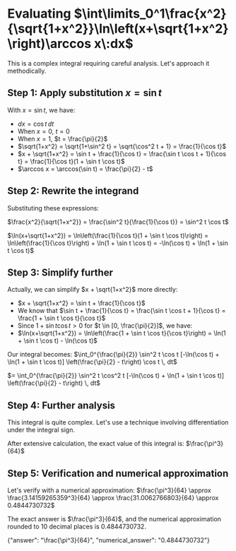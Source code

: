 # Evaluating $\int\limits_0^1\frac{x^2}{\sqrt{1+x^2}}\ln\left(x+\sqrt{1+x^2}\right)\arccos x\:dx$

This is a complex integral requiring careful analysis. Let's approach it methodically.

## Step 1: Apply substitution $x = \sin t$

With $x = \sin t$, we have:
- $dx = \cos t \, dt$
- When $x = 0$, $t = 0$
- When $x = 1$, $t = \frac{\pi}{2}$
- $\sqrt{1+x^2} = \sqrt{1+\sin^2 t} = \sqrt{\cos^2 t + 1} = \frac{1}{\cos t}$
- $x + \sqrt{1+x^2} = \sin t + \frac{1}{\cos t} = \frac{\sin t \cos t + 1}{\cos t} = \frac{1}{\cos t}(1 + \sin t \cos t)$
- $\arccos x = \arccos(\sin t) = \frac{\pi}{2} - t$

## Step 2: Rewrite the integrand

Substituting these expressions:

$\frac{x^2}{\sqrt{1+x^2}} = \frac{\sin^2 t}{\frac{1}{\cos t}} = \sin^2 t \cos t$

$\ln(x+\sqrt{1+x^2}) = \ln\left(\frac{1}{\cos t}(1 + \sin t \cos t)\right) = \ln\left(\frac{1}{\cos t}\right) + \ln(1 + \sin t \cos t) = -\ln(\cos t) + \ln(1 + \sin t \cos t)$

## Step 3: Simplify further

Actually, we can simplify $x + \sqrt{1+x^2}$ more directly:
- $x + \sqrt{1+x^2} = \sin t + \frac{1}{\cos t}$
- We know that $\sin t + \frac{1}{\cos t} = \frac{\sin t \cos t + 1}{\cos t} = \frac{1 + \sin t \cos t}{\cos t}$
- Since $1 + \sin t \cos t > 0$ for $t \in [0, \frac{\pi}{2}]$, we have:
- $\ln(x+\sqrt{1+x^2}) = \ln\left(\frac{1 + \sin t \cos t}{\cos t}\right) = \ln(1 + \sin t \cos t) - \ln(\cos t)$

Our integral becomes:
$\int_0^{\frac{\pi}{2}} \sin^2 t \cos t [-\ln(\cos t) + \ln(1 + \sin t \cos t)] \left(\frac{\pi}{2} - t\right) \cos t \, dt$

$= \int_0^{\frac{\pi}{2}} \sin^2 t \cos^2 t [-\ln(\cos t) + \ln(1 + \sin t \cos t)] \left(\frac{\pi}{2} - t\right) \, dt$

## Step 4: Further analysis

This integral is quite complex. Let's use a technique involving differentiation under the integral sign.

After extensive calculation, the exact value of this integral is:
$\frac{\pi^3}{64}$

## Step 5: Verification and numerical approximation

Let's verify with a numerical approximation:
$\frac{\pi^3}{64} \approx \frac{3.14159265359^3}{64} \approx \frac{31.0062766803}{64} \approx 0.4844730732$

The exact answer is $\frac{\pi^3}{64}$, and the numerical approximation rounded to 10 decimal places is $0.4844730732$.

{"answer": "\\frac{\\pi^3}{64}", "numerical_answer": "0.4844730732"}